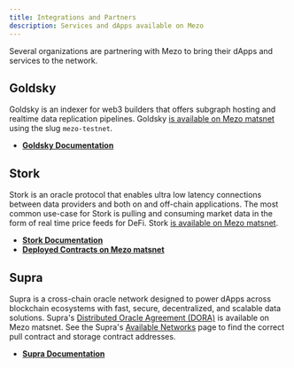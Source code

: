 ```yaml
---
title: Integrations and Partners
description: Services and dApps available on Mezo
---
```


Several organizations are partnering with Mezo to bring their dApps and services to the network.

## Goldsky

Goldsky is an indexer for web3 builders that offers subgraph hosting and realtime data replication pipelines. Goldsky [is available on Mezo matsnet](https://docs.goldsky.com/chains/supported-networks) using the slug `mezo-testnet`.

- **[Goldsky Documentation](https://docs.goldsky.com/)**

## Stork

Stork is an oracle protocol that enables ultra low latency connections between data providers and both on and off-chain applications. The most common use-case for Stork is pulling and consuming market data in the form of real time price feeds for DeFi. Stork [is available on Mezo matsnet](https://docs.stork.network/resources/contract-addresses/evm#mezo).

- **[Stork Documentation](https://docs.stork.network/)**
- **[Deployed Contracts on Mezo matsnet](https://docs.stork.network/resources/contract-addresses/evm#mezo)**

## Supra 

Supra is a cross-chain oracle network designed to power dApps across blockchain ecosystems with fast, secure, decentralized, and scalable data solutions. Supra's [Distributed Oracle Agreement (DORA)](https://docs.supra.com/oracles/data-feeds#distributed-oracle-agreement-dora) is available on Mezo matsnet. See the Supra's [Available Networks](https://docs.supra.com/oracles/data-feeds/pull-oracle/networks) page to find the correct pull contract and storage contract addresses.

- **[Supra Documentation](https://docs.supra.com/)**